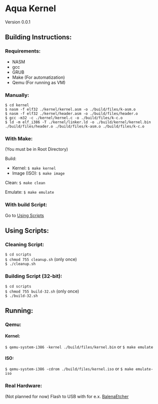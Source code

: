 # Aqua Kernel
Version 0.0.1

## Building Instructions:
### Requirements:
- NASM
- gcc
- GRUB
- Make (For automatization)
- Qemu (For running as VM)

### Manually:
`$ cd kernel`</br>
`$ nasm -f elf32 ./kernel/kernel.asm -o ./build/files/k-asm.o`</br>
`$ nasm -f elf32 ./kernel/header.asm -o ./build/files/header.o`</br>
`$ gcc -m32 -c ./kernel/kernel.c -o ./build/files/k-c.o`</br>
`$ ld -m elf_i386 -T ./kernel/linker.ld -o ./build/kernel/kernel.bin ./build/files/header.o ./build/files/k-asm.o ./build/files/k-c.o`

### With Make:
(You must be in Root Directory)

Build:</br>
- Kernel: `$ make kernel`
- Image (ISO): `$ make image`

Clean: `$ make clean`

Emulate: `$ make emulate`

### With build Script:
Go to <a href="#using-scripts">Using Scripts</a>

## Using Scripts:
### Cleaning Script:
`$ cd scripts`</br>
`$ chmod 755 cleanup.sh` (only once)</br>
`$ ./cleanup.sh`
### Building Script (32-bit):
`$ cd scripts`</br>
`$ chmod 755 build-32.sh` (only once)</br>
`$ ./build-32.sh`

## Running:
### Qemu:
#### Kernel:
`$ qemu-system-i386 -kernel ./build/files/kernel.bin` or `$ make emulate`
#### ISO:
`$ qemu-system-i386 -cdrom ./build/files/kernel.iso` or `$ make emulate-iso`
### Real Hardware:
(Not planned for now)
Flash to USB with for e.x. <a href="https://www.balena.io/etcher/">BalenaEtcher</a>
